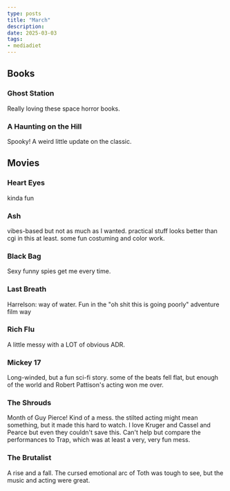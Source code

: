 ```yaml
---
type: posts
title: "March"
description:
date: 2025-03-03
tags:
- mediadiet
---
```


## Books

### Ghost Station

Really loving these space horror books.

### A Haunting on the Hill

Spooky! A weird little update on the classic.

## Movies

### Heart Eyes

kinda fun

### Ash

vibes-based but not as much as I wanted.
practical stuff looks better than cgi in this at least.
some fun costuming and color work.

### Black Bag

Sexy funny spies get me every time.

### Last Breath

Harrelson: way of water. Fun in the "oh shit this is going poorly" adventure film way

### Rich Flu

A little messy with a LOT of obvious ADR.

### Mickey 17

Long-winded, but a fun sci-fi story. some of the beats fell flat, but enough of the world and Robert Pattison's acting won me over.

### The Shrouds

Month of Guy Pierce! Kind of a mess. the stilted acting might mean something, but it made this hard to watch.
I love Kruger and Cassel and Pearce but even they couldn't save this.
Can't help but compare the performances to Trap, which was at least a very, very fun mess.

### The Brutalist

A rise and a fall. The cursed emotional arc of Toth was tough to see, but the music and acting were great.
